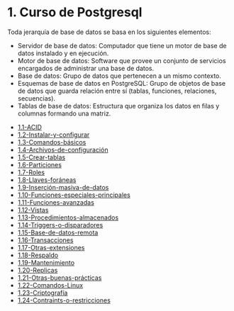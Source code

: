 # 1. Curso de Postgresql

Toda jerarquía de base de datos se basa en los siguientes elementos:

-   Servidor de base de datos: Computador que tiene un motor de base de datos
    instalado y en ejecución.
-   Motor de base de datos: Software que provee un conjunto de servicios
    encargados de administrar una base de datos.
-   Base de datos: Grupo de datos que pertenecen a un mismo contexto.
-   Esquemas de base de datos en PostgreSQL: Grupo de objetos de base de datos
    que guarda relación entre sí (tablas, funciones, relaciones, secuencias).
-   Tablas de base de datos: Estructura que organiza los datos en filas y
    columnas formando una matriz.


[comment]:STARTING_GENERATED_TOC

* [1.1-ACID](<./content/1.1-ACID.md>)
* [1.2-Instalar-y-configurar](<./content/1.2-Instalar-y-configurar.md>)
* [1.3-Comandos-básicos](<./content/1.3-Comandos-básicos.md>)
* [1.4-Archivos-de-configuración](<./content/1.4-Archivos-de-configuración.md>)
* [1.5-Crear-tablas](<./content/1.5-Crear-tablas.md>)
* [1.6-Particiones](<./content/1.6-Particiones.md>)
* [1.7-Roles](<./content/1.7-Roles.md>)
* [1.8-Llaves-foráneas](<./content/1.8-Llaves-foráneas.md>)
* [1.9-Inserción-masiva-de-datos](<./content/1.9-Inserción-masiva-de-datos.md>)
* [1.10-Funciones-especiales-principales](<./content/1.10-Funciones-especiales-principales.md>)
* [1.11-Funciones-avanzadas](<./content/1.11-Funciones-avanzadas.md>)
* [1.12-Vistas](<./content/1.12-Vistas.md>)
* [1.13-Procedimientos-almacenados](<./content/1.13-Procedimientos-almacenados.md>)
* [1.14-Triggers-o-disparadores](<./content/1.14-Triggers-o-disparadores.md>)
* [1.15-Base-de-datos-remota](<./content/1.15-Base-de-datos-remota.md>)
* [1.16-Transacciones](<./content/1.16-Transacciones.md>)
* [1.17-Otras-extensiones](<./content/1.17-Otras-extensiones.md>)
* [1.18-Respaldo](<./content/1.18-Respaldo.md>)
* [1.19-Mantenimiento](<./content/1.19-Mantenimiento.md>)
* [1.20-Replicas](<./content/1.20-Replicas.md>)
* [1.21-Otras-buenas-prácticas](<./content/1.21-Otras-buenas-prácticas.md>)
* [1.22-Comandos-Linux](<./content/1.22-Comandos-Linux.md>)
* [1.23-Criptografía](<./content/1.23-Criptografía.md>)
* [1.24-Contraints-o-restricciones](<./content/1.24-Contraints-o-restricciones.md>)

[comment]:ENDING_GENERATED_TOC
